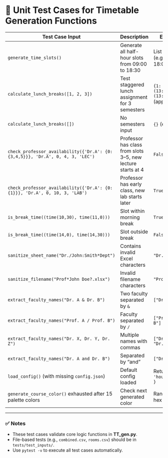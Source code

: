 # 🧪 Unit Test Cases for Timetable Generation Functions

| **Test Case Input** | **Description** | **Expected Output** |
|----------------------|------------------|----------------------|
| `generate_time_slots()` | Generate all half-hour slots from 09:00 to 18:30 | List of 19 time slots (e.g., 09:00–09:30 … 18:00–18:30) |
| `calculate_lunch_breaks([1, 2, 3])` | Test staggered lunch assignment for 3 semesters | `{1: (12:30–13:30), 2: (13:00–14:00), 3: (13:30–14:30)}` (approx values) |
| `calculate_lunch_breaks([])` | No semesters input | `{}` (empty dictionary) |
| `check_professor_availability({'Dr.A': {0: {3,4,5}}}, 'Dr.A', 0, 4, 3, 'LEC')` | Professor has class from slots 3–5, new lecture starts at 4 | `False` (conflict) |
| `check_professor_availability({'Dr.A': {0: {1}}}, 'Dr.A', 0, 10, 3, 'LAB')` | Professor has early class, new lab starts later | `True` (no conflict) |
| `is_break_time((time(10,30), time(11,0)))` | Slot within morning break | `True` |
| `is_break_time((time(14,0), time(14,30)))` | Slot outside break | `False` |
| `sanitize_sheet_name("Dr./John:Smith*Dept")` | Contains invalid Excel characters | `"Dr._John_Smith_Dept"` |
| `sanitize_filename("Prof*John Doe?.xlsx")` | Invalid filename characters | `"Prof_John_Doe.xlsx"` |
| `extract_faculty_names("Dr. A & Dr. B")` | Two faculty separated by `&` | `["Dr. A", "Dr. B"]` |
| `extract_faculty_names("Prof. A / Prof. B")` | Faculty separated by `/` | `["Prof. A", "Prof. B"]` |
| `extract_faculty_names("Dr. X, Dr. Y, Dr. Z")` | Multiple names with commas | `["Dr. X", "Dr. Y", "Dr. Z"]` |
| `extract_faculty_names("Dr. A and Dr. B")` | Separated by “and” | `["Dr. A", "Dr. B"]` |
| `load_config()` (with missing `config.json`) | Default config loaded | Returns dict `{ 'hour_slots': 2, ... }` |
| `generate_course_color()` exhausted after 15 palette colors | Check next generated color | Random color code in hex (e.g., `"F0D3E4"`) |

---

### ✅ Notes
- These test cases validate core logic functions in **TT_gen.py**.
- File-based tests (e.g., `combined.csv`, `rooms.csv`) should be in `tests/test_inputs/`.
- Use `pytest -v` to execute all test cases automatically.
